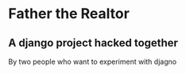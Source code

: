 # Father the Realtor
## A django project hacked together

By two people who want to experiment with djagno

